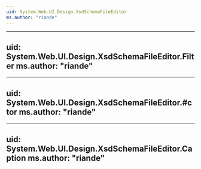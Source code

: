 ```yaml
---
uid: System.Web.UI.Design.XsdSchemaFileEditor
ms.author: "riande"
---
```


---
uid: System.Web.UI.Design.XsdSchemaFileEditor.Filter
ms.author: "riande"
---

---
uid: System.Web.UI.Design.XsdSchemaFileEditor.#ctor
ms.author: "riande"
---

---
uid: System.Web.UI.Design.XsdSchemaFileEditor.Caption
ms.author: "riande"
---
